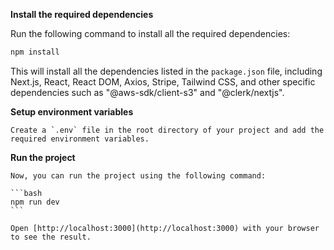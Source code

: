 **Install the required dependencies**

Run the following command to install all the required dependencies:

   ```bash
   npm install
   ```

This will install all the dependencies listed in the `package.json` file, including Next.js, React, React DOM, Axios,
Stripe, Tailwind CSS, and other specific dependencies such as "@aws-sdk/client-s3" and "@clerk/nextjs".

**Setup environment variables**

    Create a `.env` file in the root directory of your project and add the required environment variables.

**Run the project**

    Now, you can run the project using the following command:

    ```bash
    npm run dev
    ```

    Open [http://localhost:3000](http://localhost:3000) with your browser to see the result.


